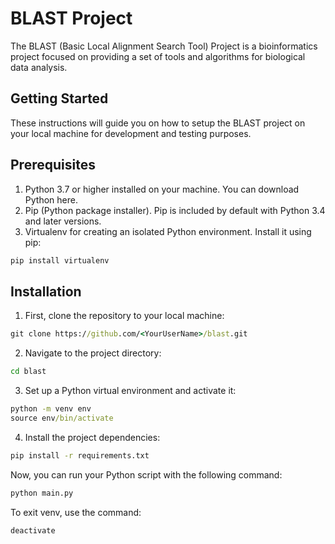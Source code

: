 # BLAST Project
The BLAST (Basic Local Alignment Search Tool) Project is a bioinformatics project focused on providing a set of tools and algorithms for biological data analysis.

## Getting Started
These instructions will guide you on how to setup the BLAST project on your local machine for development and testing purposes.

## Prerequisites
1. Python 3.7 or higher installed on your machine. You can download Python here.
2. Pip (Python package installer). Pip is included by default with Python 3.4 and later versions.
3. Virtualenv for creating an isolated Python environment. Install it using pip:

```cmd
pip install virtualenv
```

## Installation
1. First, clone the repository to your local machine:
```cmd
git clone https://github.com/<YourUserName>/blast.git
```

2. Navigate to the project directory:
```cmd
cd blast
```

3. Set up a Python virtual environment and activate it:
```cmd
python -m venv env
source env/bin/activate
```

4. Install the project dependencies:
```cmd
pip install -r requirements.txt
```

Now, you can run your Python script with the following command:
```cmd
python main.py
```

To exit venv, use the command:
```cmd
deactivate
```